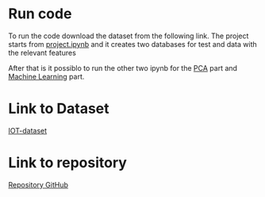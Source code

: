 # Run code

To run the code download the dataset from the following link.
The project starts from [project.ipynb](project.ipynb) and it creates two databases for test and data with the relevant features

After that is it possiblo to run the other two ipynb for the [PCA](pca_part.ipynb) part and [Machine Learning](ml_part.ipynb) part.

# Link to Dataset
[IOT-dataset](https://huggingface.co/datasets/Nora9029/NF-ToN-IoT-v2/tree/main)


# Link to repository
[Repository GitHub](https://github.com/PtrTella/BigDataProject)